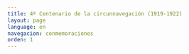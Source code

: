 ```yaml
---
title: 4º Centenario de la circunnavegación (1919-1922)
layout: page
language: en
navegacion: conmemoraciones
orden: 1
---
```

